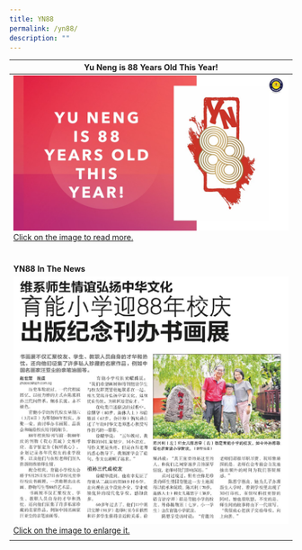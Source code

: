 ```yaml
---
title: YN88
permalink: /yn88/
description: ""
---
```

| Yu Neng is 88 Years Old This Year! |
| -------- | 
| <a href="https://heyzine.com/flip-book/5e121b992a.html"><img src="/images/YN88%20logo%20v2.jpg"/>Click on the image to read more.</a>| 
| <br><br><b>YN88 In The News</b>| 
| <a href="/images/YN88%20paper%20article.png"><img src="/images/YN88%20paper%20article.png"/>Click on the image to enlarge it.</a> |
||